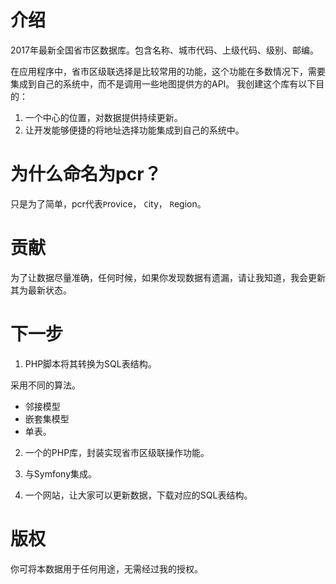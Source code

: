 # 介绍

2017年最新全国省市区数据库。包含名称、城市代码、上级代码、级别、邮编。 

在应用程序中，省市区级联选择是比较常用的功能，这个功能在多数情况下，需要集成到自己的系统中，而不是调用一些地图提供方的API。 我创建这个库有以下目的：

1. 一个中心的位置，对数据提供持续更新。
2. 让开发能够便捷的将地址选择功能集成到自己的系统中。

# 为什么命名为pcr？

只是为了简单，pcr代表`P`rovice， `C`ity， `R`egion。

# 贡献

为了让数据尽量准确，任何时候，如果你发现数据有遗漏，请让我知道，我会更新其为最新状态。

# 下一步

1. PHP脚本将其转换为SQL表结构。

采用不同的算法。 

* 邻接模型 
* 嵌套集模型
* 单表。 

2. 一个的PHP库，封装实现省市区级联操作功能。

3. 与Symfony集成。 

4. 一个网站，让大家可以更新数据，下载对应的SQL表结构。

# 版权

你可将本数据用于任何用途，无需经过我的授权。 